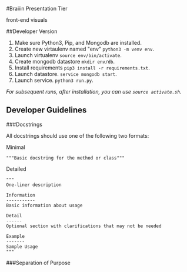 #Braiiin Presentation Tier

front-end visuals

##Developer Version


1. Make sure Python3, Pip, and Mongodb are installed.
1. Create new virtaulenv named "env" `python3 -m venv env`.
1. Launch virtualenv `source env/bin/activate`.
1. Create mongodb datastore `mkdir env/db`.
1. Install requirements `pip3 install -r requirements.txt`.
1. Launch datastore. `service mongodb start`.
1. Launch service. `python3 run.py`.

*For subsequent runs, after installation, you can use `source activate.sh`.*

## Developer Guidelines

###Docstrings

All docstrings should use one of the following two formats:

Minimal
```
"""Basic docstring for the method or class"""
```

Detailed
```
"""
One-liner description

Information
-----------
Basic information about usage

Detail
------
Optional section with clarifications that may not be needed

Example
-------
Sample Usage
"""
```

###Separation of Purpose